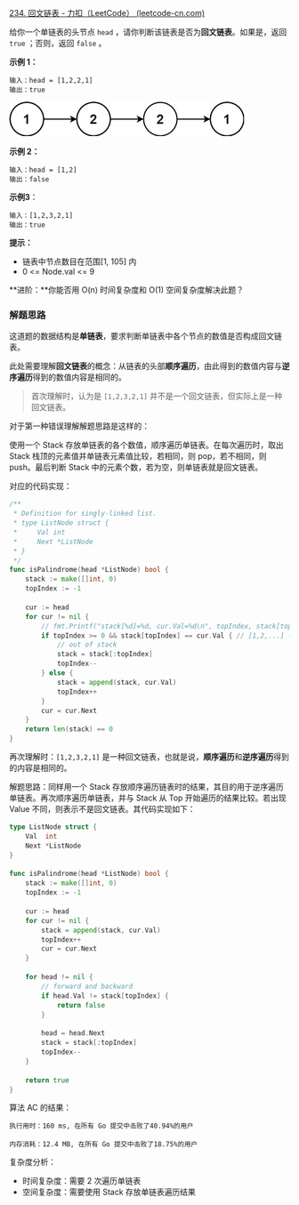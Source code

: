 [234. 回文链表 - 力扣（LeetCode） (leetcode-cn.com)](https://leetcode-cn.com/problems/palindrome-linked-list/)

给你一个单链表的头节点 `head` ，请你判断该链表是否为**回文链表**。如果是，返回 `true` ；否则，返回 `false` 。

**示例 1：**

~~~
输入：head = [1,2,2,1]
输出：true
~~~

![](./Snipaste_2021-09-16_11-47-02.png)

**示例 2：**

~~~
输入：head = [1,2]
输出：false
~~~

**示例3**：

~~~
输入：[1,2,3,2,1]
输出：true
~~~

**提示：**

* 链表中节点数目在范围[1, 105] 内
* 0 <= Node.val <= 9

**进阶：**你能否用 O(n) 时间复杂度和 O(1) 空间复杂度解决此题？

### 解题思路

这道题的数据结构是**单链表**，要求判断单链表中各个节点的数值是否构成回文链表。

此处需要理解**回文链表**的概念：从链表的头部**顺序遍历**，由此得到的数值内容与**逆序遍历**得到的数值内容是相同的。

> 首次理解时，认为是 `[1,2,3,2,1]` 并不是一个回文链表，但实际上是一种回文链表。

对于第一种错误理解解题思路是这样的：

使用一个 Stack 存放单链表的各个数值，顺序遍历单链表。在每次遍历时，取出 Stack 栈顶的元素值并单链表元素值比较，若相同，则 pop，若不相同，则 push。最后判断 Stack 中的元素个数，若为空，则单链表就是回文链表。

对应的代码实现：

~~~go
/**
 * Definition for singly-linked list.
 * type ListNode struct {
 *     Val int
 *     Next *ListNode
 * }
 */
func isPalindrome(head *ListNode) bool {
	stack := make([]int, 0)
	topIndex := -1

	cur := head
	for cur != nil {
		// fmt.Printf("stack[%d]=%d, cur.Val=%d\n", topIndex, stack[topIndex], cur.Val)
		if topIndex >= 0 && stack[topIndex] == cur.Val { // [1,2,...] --> 0 1
			// out of stack
			stack = stack[:topIndex]
			topIndex--
		} else {
			stack = append(stack, cur.Val)
			topIndex++
		}
		cur = cur.Next
	}
	return len(stack) == 0
}
~~~

再次理解时：`[1,2,3,2,1]` 是一种回文链表，也就是说，**顺序遍历**和**逆序遍历**得到的内容是相同的。

解题思路：同样用一个 Stack 存放顺序遍历链表时的结果，其目的用于逆序遍历单链表。再次顺序遍历单链表，并与 Stack 从 Top 开始遍历的结果比较。若出现 Value 不同，则表示不是回文链表。其代码实现如下：

~~~go
type ListNode struct {
	Val  int
	Next *ListNode
}

func isPalindrome(head *ListNode) bool {
	stack := make([]int, 0)
	topIndex := -1

	cur := head
	for cur != nil {
		stack = append(stack, cur.Val)
		topIndex++
		cur = cur.Next
	}

	for head != nil {
		// forward and backward
		if head.Val != stack[topIndex] {
			return false
		}

		head = head.Next
		stack = stack[:topIndex]
		topIndex--
	}

	return true
}
~~~

算法 AC 的结果：

~~~
执行用时：160 ms, 在所有 Go 提交中击败了40.94%的用户

内存消耗：12.4 MB, 在所有 Go 提交中击败了18.75%的用户
~~~

复杂度分析：

* 时间复杂度：需要 2 次遍历单链表
* 空间复杂度：需要使用 Stack 存放单链表遍历结果

